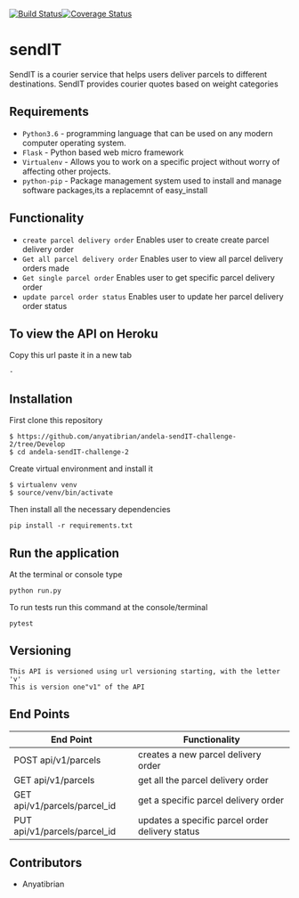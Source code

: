 
[![Build Status](https://www.travis-ci.org/anyatibrian/andela-sendIT-challenge-2.svg?branch=Develop)](https://www.travis-ci.org/anyatibrian/andela-sendIT-challenge-2)[![Coverage Status](https://coveralls.io/repos/github/anyatibrian/andela-sendIT-challenge-2/badge.svg?branch=ft-update-delivery-order-status-161776751)](https://coveralls.io/github/anyatibrian/andela-sendIT-challenge-2?branch=ft-update-delivery-order-status-161776751)
# sendIT
SendIT is a courier service that helps users deliver parcels to different destinations. SendIT
provides courier quotes based on weight categories

## Requirements
- `Python3.6` - programming language that can be used on any modern computer operating system. 
- `Flask` - Python based web micro framework
- `Virtualenv` - Allows you to work on a specific project without worry of affecting other projects.
- `python-pip` - Package management system used to install and manage software packages,its a replacemnt of easy_install

## Functionality
- `create parcel delivery order` Enables user to create create parcel delivery order
- `Get all parcel delivery order` Enables user to view all parcel delivery orders made
- `Get single parcel order` Enables user  to get specific parcel delivery order
- `update parcel order status` Enables  user to update her parcel delivery order status 
## To view the API on Heroku 
Copy this url paste it in a new tab
```
- 

```

## Installation
First clone this repository
```
$ https://github.com/anyatibrian/andela-sendIT-challenge-2/tree/Develop
$ cd andela-sendIT-challenge-2
```
Create virtual environment and install it
```
$ virtualenv venv
$ source/venv/bin/activate
```
Then install all the necessary dependencies
```
pip install -r requirements.txt
```

## Run the application
At the terminal or console type
```
python run.py
```
To run tests run this command at the console/terminal
```
pytest
```
## Versioning
```
This API is versioned using url versioning starting, with the letter 'v'
This is version one"v1" of the API
```
## End Points
|           End Point                      |     Functionality                              |
|   -------------------------------------- |------------------------------------------------|
|     POST api/v1/parcels                  | creates a new parcel delivery order            |  
|     GET  api/v1/parcels                  | get all the parcel delivery order              |   
|     GET  api/v1/parcels/parcel_id        |get a specific parcel delivery order            |  
|     PUT api/v1/parcels/parcel_id         |updates a specific parcel order delivery status |




## Contributors
- Anyatibrian
